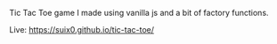 Tic Tac Toe game I made using vanilla js and a bit of factory functions.

Live: https://suix0.github.io/tic-tac-toe/
